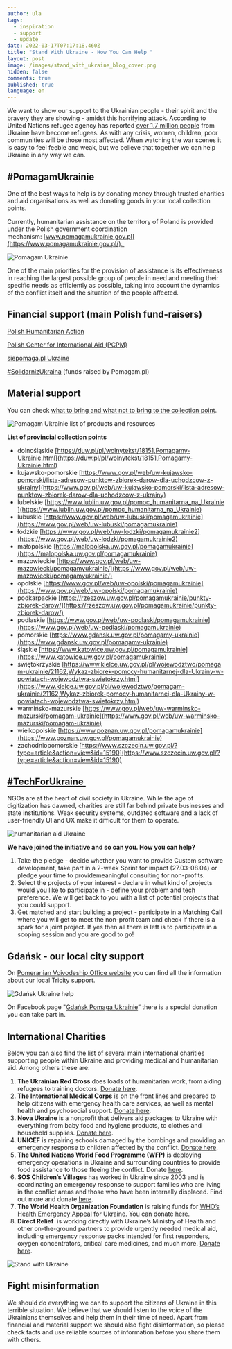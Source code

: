 ```yaml
---
author: ula
tags:
  - inspiration
  - support
  - update
date: 2022-03-17T07:17:18.460Z
title: "Stand With Ukraine - How You Can Help "
layout: post
image: /images/stand_with_ukraine_blog_cover.png
hidden: false
comments: true
published: true
language: en
---
```

We want to show our support to the Ukrainian people - their spirit and the bravery they are showing - amidst this horrifying attack. According to United Nations refugee agency has reported [over 1.7 million people](https://data2.unhcr.org/en/situations/ukraine/location?secret=unhcrrestricted) from Ukraine have become refugees. As with any crisis, women, children, poor communities will be those most affected. When watching the war scenes it is easy to feel feeble and weak, but we believe that together we can help Ukraine in any way we can. 

## **\#PomagamUkrainie** 

One of the best ways to help is by donating money through trusted charities and aid organisations as well as donating goods in your local collection points. 

Currently, humanitarian assistance on the territory of Poland is provided under the Polish government coordination mechanism: [www.pomagamukrainie.gov.pl](https://www.pomagamukrainie.gov.pl/). 

![Pomagam Ukrainie](../../static/images/pomagamy_ukrainie.png "")

One of the main priorities for the provision of assistance is its effectiveness in reaching the largest possible group of people in need and meeting their specific needs as efficiently as possible, taking into account the dynamics of the conflict itself and the situation of the people affected.

## **Financial support (main Polish fund-raisers)**

[Polish Humanitarian Action](https://www.pah.org.pl/en/pah-sos-club/)

[Polish Center for International Aid (PCPM)](https://pcpm.org.pl/) 

[siepomaga.pl Ukraine](https://www.siepomaga.pl/ukraina) 

[\#SolidarnizUkraina](https://pomagam.pl/solidarnizukraina) (funds raised by Pomagam.pl) 

## **Material support**

You can check [what to bring and what not to bring to the collection point](https://www.pomagamukrainie.gov.pl/#section5).  

![Pomagam Ukrainie list of products and resources](../../static/images/material_support.png "")

**List of provincial collection points**

* dolnośląskie [https://duw.pl/pl/wolnytekst/18151,Pomagamy-Ukrainie.html](https://duw.pl/pl/wolnytekst/18151,Pomagamy-Ukrainie.html)
* kujawsko-pomorskie [https://www.gov.pl/web/uw-kujawsko-pomorski/lista-adresow-punktow-zbiorek-darow-dla-uchodzcow-z-ukrainy](https://www.gov.pl/web/uw-kujawsko-pomorski/lista-adresow-punktow-zbiorek-darow-dla-uchodzcow-z-ukrainy)
* lubelskie [https://www.lublin.uw.gov.pl/pomoc_humanitarna_na_Ukrainie](https://www.lublin.uw.gov.pl/pomoc_humanitarna_na_Ukrainie)
* lubuskie [https://www.gov.pl/web/uw-lubuski/pomagamukrainie](https://www.gov.pl/web/uw-lubuski/pomagamukrainie)
* łódzkie [https://www.gov.pl/web/uw-lodzki/pomagamukrainie2](https://www.gov.pl/web/uw-lodzki/pomagamukrainie2)
* małopolskie [https://malopolska.uw.gov.pl/pomagamukrainie](https://malopolska.uw.gov.pl/pomagamukrainie)
* mazowieckie [https://www.gov.pl/web/uw-mazowiecki/pomagamyukrainie/](https://www.gov.pl/web/uw-mazowiecki/pomagamyukrainie/)
* opolskie [https://www.gov.pl/web/uw-opolski/pomagamukrainie](https://www.gov.pl/web/uw-opolski/pomagamukrainie)
* podkarpackie [https://rzeszow.uw.gov.pl/pomagamukrainie/punkty-zbiorek-darow/](https://rzeszow.uw.gov.pl/pomagamukrainie/punkty-zbiorek-darow/)
* podlaskie [https://www.gov.pl/web/uw-podlaski/pomagamukrainie](https://www.gov.pl/web/uw-podlaski/pomagamukrainie)
* pomorskie [https://www.gdansk.uw.gov.pl/pomagamy-ukrainie](https://www.gdansk.uw.gov.pl/pomagamy-ukrainie)
* śląskie [https://www.katowice.uw.gov.pl/pomagamukrainie](https://www.katowice.uw.gov.pl/pomagamukrainie)
* świętokrzyskie [https://www.kielce.uw.gov.pl/pl/wojewodztwo/pomagam-ukrainie/21162,Wykaz-zbiorek-pomocy-humanitarnej-dla-Ukrainy-w-powiatach-wojewodztwa-swietokrzy.html](https://www.kielce.uw.gov.pl/pl/wojewodztwo/pomagam-ukrainie/21162,Wykaz-zbiorek-pomocy-humanitarnej-dla-Ukrainy-w-powiatach-wojewodztwa-swietokrzy.html)
* warmińsko-mazurskie [https://www.gov.pl/web/uw-warminsko-mazurski/pomagam-ukrainie](https://www.gov.pl/web/uw-warminsko-mazurski/pomagam-ukrainie)
* wielkopolskie [https://www.poznan.uw.gov.pl/pomagamukrainie](https://www.poznan.uw.gov.pl/pomagamukrainie)
* zachodniopomorskie [https://www.szczecin.uw.gov.pl/?type=article&action=view&id=15190](https://www.szczecin.uw.gov.pl/?type=article&action=view&id=15190)

## **[\#TechForUkraine ](https://www.techtotherescue.org/tech/tech-for-ukraine)**

NGOs are at the heart of civil society in Ukraine. While the age of digitization has dawned, charities are still far behind private businesses and state institutions. Weak security systems, outdated software and a lack of user-friendly UI and UX make it difficult for them to operate. 

![humanitarian aid Ukraine](../../static/images/techforukraine.png "")

**We have joined the initiative and so can you. How you can help?**

1. Take the pledge - decide whether you want to provide Custom software development, take part in a 2-week Sprint for impact (27.03-08.04) or pledge your time to providemeaningful consulting for non-profits.
2. Select the projects of your interest - declare in what kind of projects would you like to participate in - define your problem and tech preference. We will get back to you with a list of potential projects that you could support.
3. Get matched and start building a project - participate in a Matching Call where you will get to meet the non-profit team and check if there is a spark for a joint project. If yes then all there is left is to participate in a scoping session and you are good to go!

## **Gdańsk - our local city support** 

On [Pomeranian Voivodeship Office website](https://www.gdansk.uw.gov.pl/pomagamy-ukrainie) you can find all the information about our local Tricity support.  

![Gdańsk Ukraine help](../../static/images/gransk_support.png "")

On Facebook page "[Gdańsk Pomaga Ukrainie](https://www.facebook.com/donate/486031106489144)” there is a special donation you can take part in.

## **International Charities** 

Below you can also find the list of several main international charities supporting people within Ukraine and providing medical and humanitarian aid. Among others these are: 

1. **The Ukrainian Red Cross** does loads of humanitarian work, from aiding refugees to training doctors. [Donate here](https://redcross.org.ua/en/donate/).
2. **The International Medical Corps** is on the front lines and prepared to help citizens with emergency health care services, as well as mental health and psychosocial support. [Donate here](https://give.internationalmedicalcorps.org/page/99837/donate/1?ea.tracking.id=DP~UA22~DPHHU2202). 
3. **Nova Ukraine** is a nonprofit that delivers aid packages to Ukraine with everything from baby food and hygiene products, to clothes and household supplies. [Donate here](https://novaukraine.org/).
4. **UNICEF** is repairing schools damaged by the bombings and providing an emergency response to children affected by the conflict. [Donate here](https://www.unicefusa.org/helpukraine).
5. **The United Nations World Food Programme (WFP)** is deploying emergency operations in Ukraine and surrounding countries to provide food assistance to those fleeing the conflict. Donate [here](https://donatenow.wfp.org/wfp/~my-donation?ns_ira_cr_arg=IyMjIyMjIyMjIyMjIyMjIyMjIyMjIyMjIyMjIyMjIyMydB7beRrJGGaX%2BATUGWBktLztYtncu9%2Btooq6A%2FKG44pn3XAe7eK%2FhvZ32NqjRa3lk2tYrKG9jwdHP9yN2Ow5&ms=UkraineConflict_REF_MEDIA&_cv=1).
6. **SOS Children’s Villages** has worked in Ukraine since 2003 and is coordinating an emergency response to support families who are living in the conflict areas and those who have been internally displaced. Find out more and donate [here](https://sos-usa.org/). 
7. **The World Health Organization Foundation** is raising funds for [WHO’s Health Emergency Appeal](https://www.ukraine.who.foundation/) for Ukraine. You can donate [here](https://www.ukraine.who.foundation/). 
8. **Direct Relief**  is working directly with Ukraine’s Ministry of Health and other on-the-ground partners to provide urgently needed medical aid, including emergency response packs intended for first responders, oxygen concentrators, critical care medicines, and much more. [Donate here](https://www.directrelief.org/place/ukraine/). 

![Stand with Ukraine](../../static/images/standwithukraine2.png "")

## **Fight misinformation** 

We should do everything we can to support the citizens of Ukraine in this terrible situation. We believe that we should listen to the voice of the Ukrainians themselves and help them in their time of need. Apart from financial and material support we should also fight disinformation, so please check facts and use reliable sources of information before you share them with others.

